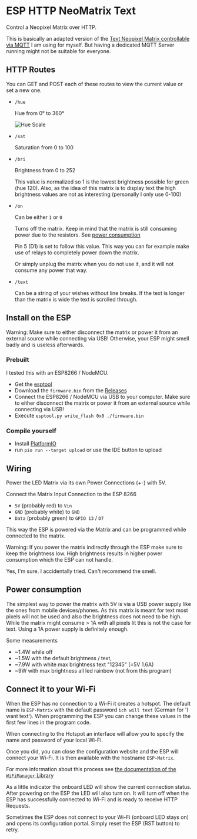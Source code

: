 # ESP HTTP NeoMatrix Text

Control a Neopixel Matrix over HTTP.

This is basically an adapted version of the [Text Neopixel Matrix controllable via MQTT](https://github.com/EdJoPaTo/esp-mqtt-neomatrix-text) I am using for myself.
But having a dedicated MQTT Server running might not be suitable for everyone.

## HTTP Routes

You can GET and POST each of these routes to view the current value or set a new one.

- `/hue`

  Hue from 0° to 360°

  ![Hue Scale](https://upload.wikimedia.org/wikipedia/commons/a/ad/HueScale.svg)

- `/sat`

  Saturation from 0 to 100

- `/bri`

  Brightness from 0 to 252

  This value is normalized so 1 is the lowest brightness possible for green (hue 120).
  Also, as the idea of this matrix is to display text the high brightness values are not as interesting (personally I only use 0-100)

- `/on`

  Can be either `1` or `0`

  Turns off the matrix.
  Keep in mind that the matrix is still consuming power due to the resistors.
  See [power consumption](#power-consumption)

  Pin 5 (D1) is set to follow this value.
  This way you can for example make use of relays to completely power down the matrix.

  Or simply unplug the matrix when you do not use it, and it will not consume any power that way.

- `/text`

  Can be a string of your wishes without line breaks.
  If the text is longer than the matrix is wide the text is scrolled through.

## Install on the ESP

Warning: Make sure to either disconnect the matrix or power it from an external source while connecting via USB!
Otherwise, your ESP might smell badly and is useless afterwards.

### Prebuilt

I tested this with an ESP8266 / NodeMCU.

- Get the [esptool](https://github.com/espressif/esptool/releases)
- Download the `firmware.bin` from the [Releases](https://github.com/EdJoPaTo/esp-http-neomatrix-text/releases)
- Connect the ESP8266 / NodeMCU via USB to your computer.
  Make sure to either disconnect the matrix or power it from an external source while connecting via USB!
- Execute `esptool.py write_flash 0x0 ./firmware.bin`

### Compile yourself

- Install [PlatformIO](https://platformio.org/)
- run `pio run --target upload` or use the IDE button to upload

## Wiring

Power the LED Matrix via its own Power Connections (+-) with 5V.

Connect the Matrix Input Connection to the ESP 8266

- `5V` (probably red) to `Vin`
- `GND` (probably white) to `GND`
- `Data` (probably green) to `GPIO 13` / `D7`

This way the ESP is powered via the Matrix and can be programmed while connected to the matrix.

Warning: If you power the matrix indirectly through the ESP make sure to keep the brightness low.
High brightness results in higher power consumption which the ESP can not handle.

Yes, I'm sure.
I accidentally tried.
Can't recommend the smell.

## Power consumption

The simplest way to power the matrix with 5V is via a USB power supply like the ones from mobile devices/phones.
As this matrix is meant for text most pixels will not be used and also the brightness does not need to be high.
While the matrix might consume > 1A with all pixels lit this is not the case for text.
Using a 1A power supply is definitely enough.

Some measurements

- ~1.4W while off
- ~1.5W with the default brightness / text,
- ~7.9W with white max brightness text "12345" (=5V 1.6A)
- ~9W with max brightness all led rainbow (not from this program)

## Connect it to your Wi-Fi

When the ESP has no connection to a Wi-Fi it creates a hotspot.
The default name is `ESP-Matrix` with the default password `ich will text` (German for 'I want text').
When programming the ESP you can change these values in the first few lines in the program code.

When connecting to the Hotspot an interface will allow you to specify the name and password of your local Wi-Fi.

Once you did, you can close the configuration website and the ESP will connect your Wi-Fi.
It is then available with the hostname `ESP-Matrix`.

For more information about this process see [the documentation of the `WiFiManager` Library](https://github.com/tzapu/WiFiManager/tree/development#how-it-works)

As a little indicator the onboard LED will show the current connection status.
After powering on the ESP the LED will also turn on.
It will turn off when the ESP has successfully connected to Wi-Fi and is ready to receive HTTP Requests.

Sometimes the ESP does not connect to your Wi-Fi (onboard LED stays on) and opens its configuration portal.
Simply reset the ESP (RST button) to retry.
